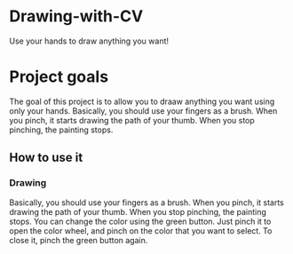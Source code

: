 # Drawing-with-CV
Use your hands to draw anything you want!

# Project goals

The goal of this project is to allow you to draaw anything you want using only your hands. Basically, you should use your fingers as a brush. When you pinch, it starts drawing the path of your thumb. When you stop pinching, the painting stops.

## How to use it
### Drawing

Basically, you should use your fingers as a brush. When you pinch, it starts drawing the path of your thumb. When you stop pinching, the painting stops. You can change the color using the green button. Just pinch it to open the color wheel, and pinch on the color that you want to select. To close it, pinch the green button again.




